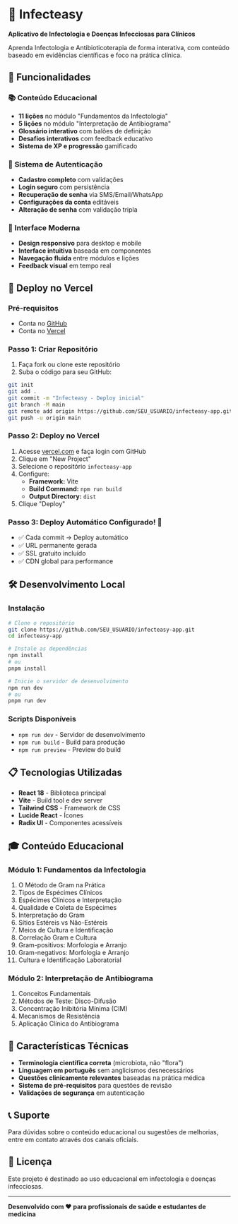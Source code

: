 # 🦠 Infecteasy

**Aplicativo de Infectologia e Doenças Infecciosas para Clínicos**

Aprenda Infectologia e Antibioticoterapia de forma interativa, com conteúdo baseado em evidências científicas e foco na prática clínica.

## 🎯 Funcionalidades

### 📚 **Conteúdo Educacional**
- **11 lições** no módulo "Fundamentos da Infectologia"
- **5 lições** no módulo "Interpretação de Antibiograma"
- **Glossário interativo** com balões de definição
- **Desafios interativos** com feedback educativo
- **Sistema de XP e progressão** gamificado

### 🔐 **Sistema de Autenticação**
- **Cadastro completo** com validações
- **Login seguro** com persistência
- **Recuperação de senha** via SMS/Email/WhatsApp
- **Configurações da conta** editáveis
- **Alteração de senha** com validação tripla

### 📱 **Interface Moderna**
- **Design responsivo** para desktop e mobile
- **Interface intuitiva** baseada em componentes
- **Navegação fluida** entre módulos e lições
- **Feedback visual** em tempo real

## 🚀 Deploy no Vercel

### **Pré-requisitos**
- Conta no [GitHub](https://github.com)
- Conta no [Vercel](https://vercel.com)

### **Passo 1: Criar Repositório**
1. Faça fork ou clone este repositório
2. Suba o código para seu GitHub:
```bash
git init
git add .
git commit -m "Infecteasy - Deploy inicial"
git branch -M main
git remote add origin https://github.com/SEU_USUARIO/infecteasy-app.git
git push -u origin main
```

### **Passo 2: Deploy no Vercel**
1. Acesse [vercel.com](https://vercel.com) e faça login com GitHub
2. Clique em "New Project"
3. Selecione o repositório `infecteasy-app`
4. Configure:
   - **Framework:** Vite
   - **Build Command:** `npm run build`
   - **Output Directory:** `dist`
5. Clique "Deploy"

### **Passo 3: Deploy Automático Configurado! 🎉**
- ✅ Cada commit → Deploy automático
- ✅ URL permanente gerada
- ✅ SSL gratuito incluído
- ✅ CDN global para performance

## 🛠️ Desenvolvimento Local

### **Instalação**
```bash
# Clone o repositório
git clone https://github.com/SEU_USUARIO/infecteasy-app.git
cd infecteasy-app

# Instale as dependências
npm install
# ou
pnpm install

# Inicie o servidor de desenvolvimento
npm run dev
# ou
pnpm run dev
```

### **Scripts Disponíveis**
- `npm run dev` - Servidor de desenvolvimento
- `npm run build` - Build para produção
- `npm run preview` - Preview do build

## 📋 Tecnologias Utilizadas

- **React 18** - Biblioteca principal
- **Vite** - Build tool e dev server
- **Tailwind CSS** - Framework de CSS
- **Lucide React** - Ícones
- **Radix UI** - Componentes acessíveis

## 🎓 Conteúdo Educacional

### **Módulo 1: Fundamentos da Infectologia**
1. O Método de Gram na Prática
2. Tipos de Espécimes Clínicos
3. Espécimes Clínicos e Interpretação
4. Qualidade e Coleta de Espécimes
5. Interpretação do Gram
6. Sítios Estéreis vs Não-Estéreis
7. Meios de Cultura e Identificação
8. Correlação Gram e Cultura
9. Gram-positivos: Morfologia e Arranjo
10. Gram-negativos: Morfologia e Arranjo
11. Cultura e Identificação Laboratorial

### **Módulo 2: Interpretação de Antibiograma**
1. Conceitos Fundamentais
2. Métodos de Teste: Disco-Difusão
3. Concentração Inibitória Mínima (CIM)
4. Mecanismos de Resistência
5. Aplicação Clínica do Antibiograma

## 🔬 Características Técnicas

- **Terminologia científica correta** (microbiota, não "flora")
- **Linguagem em português** sem anglicismos desnecessários
- **Questões clinicamente relevantes** baseadas na prática médica
- **Sistema de pré-requisitos** para questões de revisão
- **Validações de segurança** em autenticação

## 📞 Suporte

Para dúvidas sobre o conteúdo educacional ou sugestões de melhorias, entre em contato através dos canais oficiais.

## 📄 Licença

Este projeto é destinado ao uso educacional em infectologia e doenças infecciosas.

---

**Desenvolvido com ❤️ para profissionais de saúde e estudantes de medicina**

